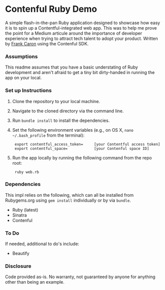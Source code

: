 Contenful Ruby Demo
===============================

A simple flash-in-the-pan Ruby application designed to showcase how easy it is to spin up a Contentful-integrated web app. This was to help me prove the point for a Medium articule around the importance of developer experience when trying to attract tech talent to adopt your product. Written by [Frank Caron](frank@frankcaron.com) using the Contenful SDK.

### Assumptions

This readme assumes that you have a basic understating of Ruby development and aren't afraid to get a tiny bit dirty-handed in running the app on your local.

### Set up Instructions

1. Clone the repository to your local machine.
2. Navigate to the cloned directory via the command line.
3. Run `bundle install` to install the dependencies.
4. Set the following environment variables (e.g., on OS X, `nano ~/.bash_profile` from the terminal):

		export contentful_access_token=		[your Contentful access token]
		export contentful_space=			[your Contenful space ID]

5. Run the app locally by running the following command from the repo root:

		ruby web.rb

### Dependencies

This impl relies on the following, which can all be installed from Rubygems.org using `gem install` individually or by via `bundle`. 

* Ruby (latest)
* Sinatra
* Contenful
	
### To Do

If needed, additional to do's include:

* Beautify

### Disclosure

Code provided as-is. No warranty, not guaranteed by anyone for anything other than being an example.